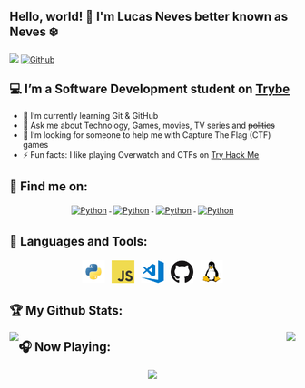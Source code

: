 ## Hello, world! 👋 I'm Lucas Neves better known as __Neves__ :snowflake:
<!--
**Qu4k3r/Qu4k3r** is a ✨ _special_ ✨ repository because its `README.md` (this file) appears on your GitHub profile.

Here are some ideas to get you started:

- 👯 I’m looking to collaborate on ...
- 🤔 I’m looking for help with ...
- 💬 Ask me about ...
- 📫 How to reach me: ...
- 😄 Pronouns: ...
- ⚡ Fun fact: ...
-->

![](https://visitor-badge.laobi.icu/badge?page_id=Qu4k3r.Qu4k3r) [![Github](https://img.shields.io/github/followers/Qu4k3r?label=Followers&logo=Github)](https://github.com/Qu4k3r)

## :computer: I’m a Software Development student on [Trybe](https://www.betrybe.com/)
* 🌱 I’m currently learning Git & GitHub
* 💬 Ask me about Technology, Games, movies, TV series and ~~politics~~
* 🤔 I’m looking for someone to help me with Capture The Flag (CTF) games
* ⚡ Fun facts: I like playing Overwatch and CTFs on [Try Hack Me](https://tryhackme.com/p/qu4kr)

## :incoming_envelope: Find me on:
<!--
[<img align="left" alt="Qu4k3r | LinkedIn" width="40px" src="https://cdn.jsdelivr.net/npm/simple-icons@v3/icons/linkedin.svg" />][linkedin]
[<img align="left" alt="Qu4k3r | Mail" width="40px" src="https://cdn.jsdelivr.net/npm/simple-icons@v3/icons/gmail.svg" />][mail]
[linkedin]: https://linkedin.com/in/l-neves
[mail]: mailto:neves0007@gmail.com
-->

<p align="center">
 <a href="https://www.linkedin.com/in/l-neves" target="_blank" rel="noopener noreferrer"> <img src="https://cdn.jsdelivr.net/npm/simple-icons@v3/icons/linkedin.svg" alt="Python" height="40" style="vertical-align:top; margin:4px"> </a>
 <a href="mailto:meves0007@gmail.com"> <img src="https://cdn.jsdelivr.net/npm/simple-icons@v3/icons/gmail.svg" alt="Python" height="40" style="vertical-align:top; margin:4px"> </a> 
 <a href="https://www.instagram.com/_nevs_k/" target="_blank" rel="noopener noreferrer"> <img src="https://cdn.jsdelivr.net/npm/simple-icons@3.12.3/icons/instagram.svg" alt="Python" height="40" style="vertical-align:top; margin:4px"> </a>
 <a href="https://twitter.com/NevsKabuloso" target="_blank" rel="noopener noreferrer"> <img src="https://cdn.jsdelivr.net/npm/simple-icons@3.12.3/icons/twitter.svg" alt="Python" height="40" style="vertical-align:top; margin:4px"> </a>
</p>

## 🧰 Languages and Tools:
<p align="center">
 <img src="https://raw.githubusercontent.com/github/explore/80688e429a7d4ef2fca1e82350fe8e3517d3494d/topics/python/python.png" alt="Python" height="40" style="vertical-align:top; margin:4px">
 <img src="https://raw.githubusercontent.com/github/explore/80688e429a7d4ef2fca1e82350fe8e3517d3494d/topics/javascript/javascript.png" alt="Javascript" height="40" style="vertical-align:top; margin:4px">
 <img src="https://raw.githubusercontent.com/github/explore/80688e429a7d4ef2fca1e82350fe8e3517d3494d/topics/visual-studio-code/visual-studio-code.png" alt="VS Code" height="40" style="vertical-align:top; margin:4px">
 <img src="https://raw.githubusercontent.com/github/explore/78df643247d429f6cc873026c0622819ad797942/topics/github/github.png" alt="Github" height="40" style="vertical-align:top; margin:4px">
 <img src="https://raw.githubusercontent.com/github/explore/80688e429a7d4ef2fca1e82350fe8e3517d3494d/topics/linux/linux.png" alt="Linux" height="40" style="vertical-align:top; margin:4px" alt="Windows" height="40" style="vertical-align:top; margin:4px">
</p>

## :trophy: My Github Stats:
<!--
![GitHub stats](https://readme-stats-cfgj2cxdy.vercel.app/api?username=CharalambosIoannou&count_private=true&show_icons=true&theme=tokyonight)
![Top Langs](https://readme-stats-cfgj2cxdy.vercel.app/api/top-langs/?username=CharalambosIoannou&hide=php&theme=tokyonight)
-->

<div>
 <a href="https://readme-stats-cfgj2cxdy.vercel.app/api?username=Qu4k3r&count_private=true&show_icons=true&theme=tokyonight"> <img  align="left" src="https://readme-stats-cfgj2cxdy.vercel.app/api?username=Qu4k3r&count_private=true&show_icons=true&theme=tokyonight" /> </a>
 <a href="https://readme-stats-cfgj2cxdy.vercel.app/api/top-langs/?username=Qu4k3r&hide=php&theme=tokyonight"> <img align="right" src="https://readme-stats-cfgj2cxdy.vercel.app/api/top-langs/?username=Qu4k3r&hide=php&theme=tokyonight" /> </a>
</div>

## :headphones: Now Playing: <br>
<p align="center">
 <a href="https://open.spotify.com/user/l.n.o" target="_blank" title="Go ahead, Check me out!"> <img align="center" src="https://github-play.vercel.app/api/spotify" /> </a>
 </p>
